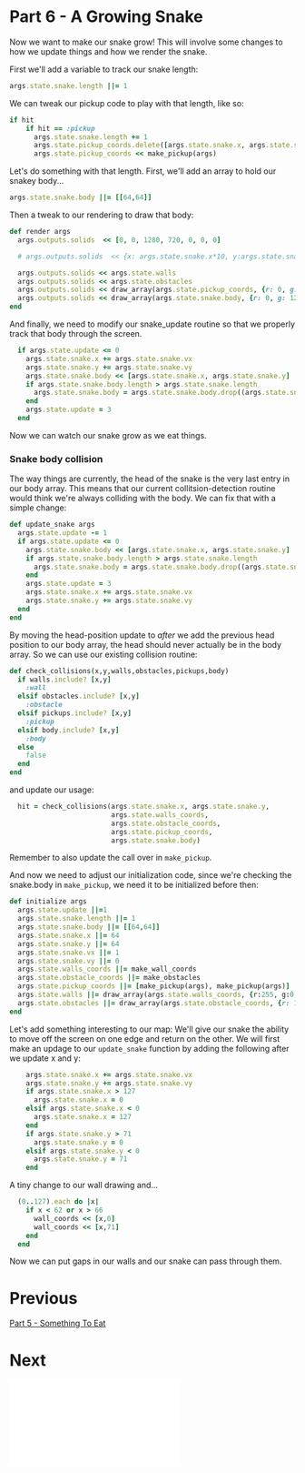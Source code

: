 # Part 6 - A Growing Snake
Now we want to make our snake grow!  This will involve some changes to how we update things and how we render the snake.

First we'll add a variable to track our snake length:
```ruby
args.state.snake.length ||= 1
```

We can tweak our pickup code to play with that length, like so:
```ruby
if hit
    if hit == :pickup
      args.state.snake.length += 1
      args.state.pickup_coords.delete([args.state.snake.x, args.state.snake.y])
      args.state.pickup_coords << make_pickup(args)
```

Let's do something with that length.  First, we'll add an array to hold our snakey body...
```ruby
args.state.snake.body ||= [[64,64]]
```

Then a tweak to our rendering to draw that body:
```ruby
def render args
  args.outputs.solids  << [0, 0, 1280, 720, 0, 0, 0]

  # args.outputs.solids  << {x: args.state.snake.x*10, y:args.state.snake.y*10, w:10, h:10, r:0, g:128, b:0}

  args.outputs.solids << args.state.walls
  args.outputs.solids << args.state.obstacles
  args.outputs.solids << draw_array(args.state.pickup_coords, {r: 0, g: 0, b: 255})
  args.outputs.solids << draw_array(args.state.snake.body, {r: 0, g: 128, b: 0})
end
```

And finally, we need to modify our snake_update routine so that we properly track that body through the screen.

```ruby
  if args.state.update <= 0
    args.state.snake.x += args.state.snake.vx
    args.state.snake.y += args.state.snake.vy
    args.state.snake.body << [args.state.snake.x, args.state.snake.y]
    if args.state.snake.body.length > args.state.snake.length
      args.state.snake.body = args.state.snake.body.drop((args.state.snake.body.length - args.state.snake.length))
    end
    args.state.update = 3
  end
```

Now we can watch our snake grow as we eat things.

### Snake body collision
The way things are currently, the head of the snake is the very last entry in our body array.  This means that our current collitsion-detection routine would think we're always colliding with the body.  We can fix that with a simple change:
```ruby
def update_snake args
  args.state.update -= 1
  if args.state.update <= 0
    args.state.snake.body << [args.state.snake.x, args.state.snake.y]
    if args.state.snake.body.length > args.state.snake.length
      args.state.snake.body = args.state.snake.body.drop((args.state.snake.body.length - args.state.snake.length))
    end
    args.state.update = 3
    args.state.snake.x += args.state.snake.vx
    args.state.snake.y += args.state.snake.vy
  end
end
```

By moving the head-position update to _after_ we add the previous head position to our body array, the head should never actually be in the body array.  So we can use our existing collision routine:
```ruby
def check_collisions(x,y,walls,obstacles,pickups,body)
  if walls.include? [x,y]
    :wall
  elsif obstacles.include? [x,y]
    :obstacle
  elsif pickups.include? [x,y]
    :pickup
  elsif body.include? [x,y]
    :body
  else
    false
  end
end
```

and update our usage:
```ruby
  hit = check_collisions(args.state.snake.x, args.state.snake.y,
                         args.state.walls_coords,
                         args.state.obstacle_coords,
                         args.state.pickup_coords,
                         args.state.snake.body)
```

Remember to also update the call over in `make_pickup`.

And now we need to adjust our initialization code, since we're checking the snake.body in `make_pickup`, we need it to be initialized before then:

```ruby
def initialize args
  args.state.update ||=1
  args.state.snake.length ||= 1
  args.state.snake.body ||= [[64,64]]
  args.state.snake.x ||= 64
  args.state.snake.y ||= 64
  args.state.snake.vx ||= 1
  args.state.snake.vy ||= 0
  args.state.walls_coords ||= make_wall_coords
  args.state.obstacle_coords ||= make_obstacles
  args.state.pickup_coords ||= [make_pickup(args), make_pickup(args)]
  args.state.walls ||= draw_array(args.state.walls_coords, {r:255, g:0, b:0})
  args.state.obstacles ||= draw_array(args.state.obstacle_coords, {r: 128, g: 0, b: 128})
end
```

Let's add something interesting to our map:  We'll give our snake the ability to move off the screen on one edge and return on the other.  We will first make an updage to our `update_snake` function by adding the following after we update x and y:
```ruby
    args.state.snake.x += args.state.snake.vx
    args.state.snake.y += args.state.snake.vy
    if args.state.snake.x > 127
      args.state.snake.x = 0
    elsif args.state.snake.x < 0
      args.state.snake.x = 127
    end
    if args.state.snake.y > 71
      args.state.snake.y = 0
    elsif args.state.snake.y < 0
      args.state.snake.y = 71
    end
```

A tiny change to our wall drawing and...
```ruby
  (0..127).each do |x|
    if x < 62 or x > 66
      wall_coords << [x,0]
      wall_coords << [x,71]
    end
  end
```

Now we can put gaps in our walls and our snake can pass through them.


# Previous
[Part 5 - Something To Eat](./tutorial/part-5.md)

# Next
![Part 7 - Keeping Score](./tutorial/part-7.md)